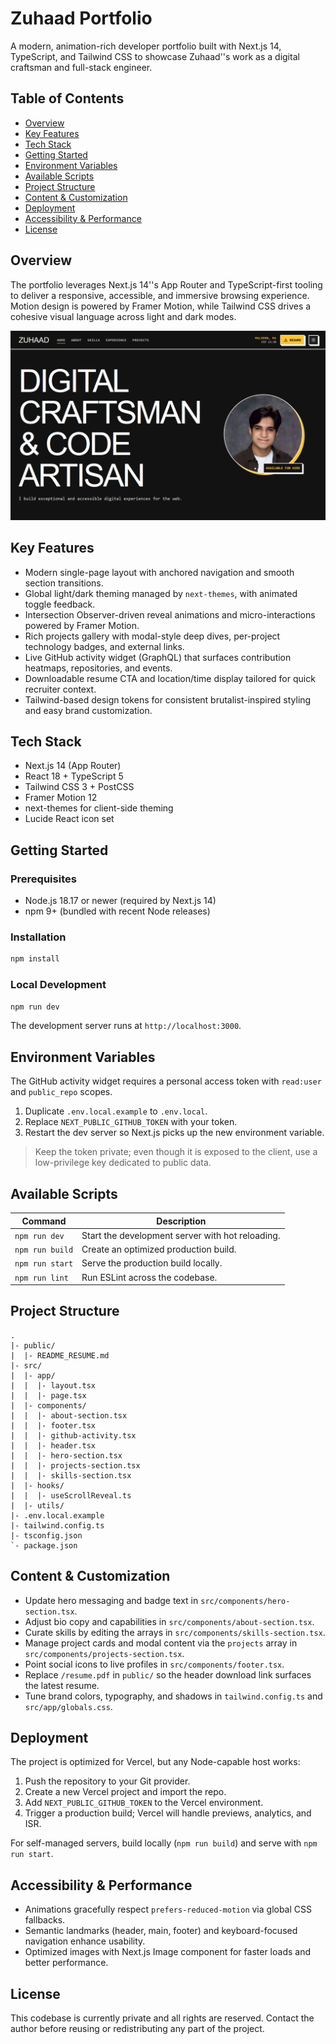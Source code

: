 # Zuhaad Portfolio

A modern, animation-rich developer portfolio built with Next.js 14, TypeScript, and Tailwind CSS to showcase Zuhaad''s work as a digital craftsman and full-stack engineer.

## Table of Contents
- [Overview](#overview)
- [Key Features](#key-features)
- [Tech Stack](#tech-stack)
- [Getting Started](#getting-started)
- [Environment Variables](#environment-variables)
- [Available Scripts](#available-scripts)
- [Project Structure](#project-structure)
- [Content & Customization](#content--customization)
- [Deployment](#deployment)
- [Accessibility & Performance](#accessibility--performance)
- [License](#license)

## Overview

The portfolio leverages Next.js 14''s App Router and TypeScript-first tooling to deliver a responsive, accessible, and immersive browsing experience. Motion design is powered by Framer Motion, while Tailwind CSS drives a cohesive visual language across light and dark modes.

![Portfolio Screenshot](public/images/portfolio-page-screenshot.png)

## Key Features
- Modern single-page layout with anchored navigation and smooth section transitions.
- Global light/dark theming managed by `next-themes`, with animated toggle feedback.
- Intersection Observer-driven reveal animations and micro-interactions powered by Framer Motion.
- Rich projects gallery with modal-style deep dives, per-project technology badges, and external links.
- Live GitHub activity widget (GraphQL) that surfaces contribution heatmaps, repositories, and events.
- Downloadable resume CTA and location/time display tailored for quick recruiter context.
- Tailwind-based design tokens for consistent brutalist-inspired styling and easy brand customization.

## Tech Stack
- Next.js 14 (App Router)
- React 18 + TypeScript 5
- Tailwind CSS 3 + PostCSS
- Framer Motion 12
- next-themes for client-side theming
- Lucide React icon set

## Getting Started

### Prerequisites
- Node.js 18.17 or newer (required by Next.js 14)
- npm 9+ (bundled with recent Node releases)

### Installation
```bash
npm install
```

### Local Development
```bash
npm run dev
```
The development server runs at `http://localhost:3000`.

## Environment Variables

The GitHub activity widget requires a personal access token with `read:user` and `public_repo` scopes.

1. Duplicate `.env.local.example` to `.env.local`.
2. Replace `NEXT_PUBLIC_GITHUB_TOKEN` with your token.
3. Restart the dev server so Next.js picks up the new environment variable.

> Keep the token private; even though it is exposed to the client, use a low-privilege key dedicated to public data.

## Available Scripts

| Command | Description |
| ------- | ----------- |
| `npm run dev` | Start the development server with hot reloading. |
| `npm run build` | Create an optimized production build. |
| `npm run start` | Serve the production build locally. |
| `npm run lint` | Run ESLint across the codebase. |

## Project Structure
```
.
|- public/
|  |- README_RESUME.md
|- src/
|  |- app/
|  |  |- layout.tsx
|  |  |- page.tsx
|  |- components/
|  |  |- about-section.tsx
|  |  |- footer.tsx
|  |  |- github-activity.tsx
|  |  |- header.tsx
|  |  |- hero-section.tsx
|  |  |- projects-section.tsx
|  |  |- skills-section.tsx
|  |- hooks/
|  |  |- useScrollReveal.ts
|  |- utils/
|- .env.local.example
|- tailwind.config.ts
|- tsconfig.json
`- package.json
```

## Content & Customization
- Update hero messaging and badge text in `src/components/hero-section.tsx`.
- Adjust bio copy and capabilities in `src/components/about-section.tsx`.
- Curate skills by editing the arrays in `src/components/skills-section.tsx`.
- Manage project cards and modal content via the `projects` array in `src/components/projects-section.tsx`.
- Point social icons to live profiles in `src/components/footer.tsx`.
- Replace `/resume.pdf` in `public/` so the header download link surfaces the latest resume.
- Tune brand colors, typography, and shadows in `tailwind.config.ts` and `src/app/globals.css`.

## Deployment

The project is optimized for Vercel, but any Node-capable host works:

1. Push the repository to your Git provider.
2. Create a new Vercel project and import the repo.
3. Add `NEXT_PUBLIC_GITHUB_TOKEN` to the Vercel environment.
4. Trigger a production build; Vercel will handle previews, analytics, and ISR.

For self-managed servers, build locally (`npm run build`) and serve with `npm run start`.

## Accessibility & Performance
- Animations gracefully respect `prefers-reduced-motion` via global CSS fallbacks.
- Semantic landmarks (header, main, footer) and keyboard-focused navigation enhance usability.
- Optimized images with Next.js Image component for faster loads and better performance.

## License

This codebase is currently private and all rights are reserved. Contact the author before reusing or redistributing any part of the project.

